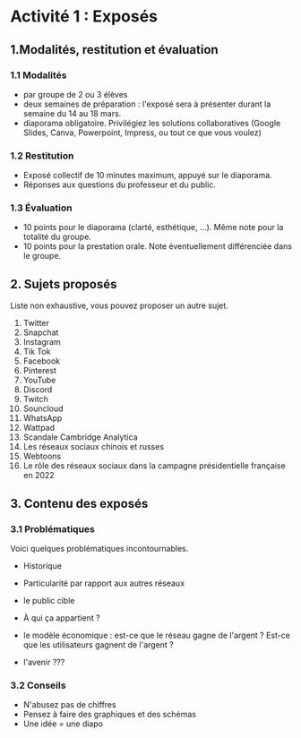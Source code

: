 # Activité 1 : Exposés


## 1.Modalités, restitution et évaluation


### 1.1 Modalités
- par groupe de 2 ou 3 élèves
- deux semaines de préparation : l'exposé sera à présenter durant la semaine du 14 au 18 mars.
- diaporama obligatoire. Privilégiez les solutions collaboratives (Google Slides, Canva, Powerpoint, Impress, ou tout ce que vous voulez)

### 1.2 Restitution 
- Exposé collectif de 10 minutes maximum, appuyé sur le diaporama.
- Réponses aux questions du professeur et du public.

### 1.3 Évaluation
- 10 points pour le diaporama (clarté, esthétique, ...). Même note pour la totalité du groupe.
- 10 points pour la prestation orale. Note éventuellement différenciée dans le groupe.

## 2. Sujets proposés

Liste non exhaustive, vous pouvez proposer un autre sujet.

1. Twitter
2. Snapchat
3. Instagram
4. Tik Tok
5. Facebook
6. Pinterest
7. YouTube
8. Discord
9. Twitch
10. Souncloud
11. WhatsApp
12. Wattpad
13. Scandale Cambridge Analytica
14. Les réseaux sociaux chinois et russes
15. Webtoons
16. Le rôle des réseaux sociaux dans la campagne présidentielle française en 2022


##  3. Contenu des exposés
### 3.1 Problématiques 
Voici quelques problématiques incontournables.

- Historique

- Particularité par rapport aux autres réseaux

- le public cible

- À qui ça appartient ?

- le modèle économique : est-ce que le réseau gagne de l'argent ? Est-ce que les utilisateurs gagnent de l'argent ?

- l'avenir ???


### 3.2 Conseils
- N'abusez pas de chiffres
- Pensez à faire des graphiques et des schémas
- Une idée =  une diapo